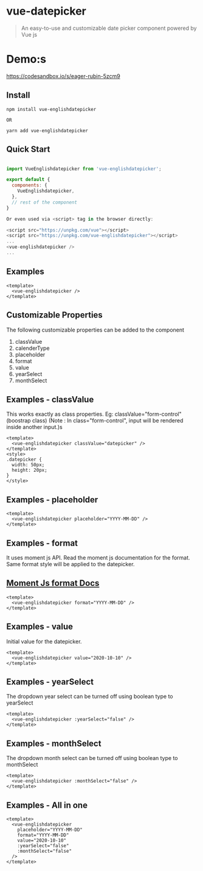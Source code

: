 # vue-datepicker

> An easy-to-use and customizable date picker component powered by Vue js

# Demo:s

https://codesandbox.io/s/eager-rubin-5zcm9

## Install

```shell
npm install vue-englishdatepicker

OR

yarn add vue-englishdatepicker
```

## Quick Start

```javascript

import VueEnglishdatepicker from 'vue-englishdatepicker';

export default {
  components: {
    VueEnglishdatepicker,
  },
  // rest of the component
}

Or even used via <script> tag in the browser directly:

<script src="https://unpkg.com/vue"></script>
<script src="https://unpkg.com/vue-englishdatepicker"></script>
...
<vue-englishdatepicker />
...


```

## Examples

```vue
<template>
  <vue-englishdatepicker />
</template>
```

## Customizable Properties

The following customizable properties can be added to the component

1. classValue
2. calenderType
3. placeholder
4. format
5. value
6. yearSelect
7. monthSelect

## Examples - classValue

This works exactly as class properties. Eg: classValue="form-control" (boostrap class)
(Note : In class="form-control", input will be rendered inside another input.)s

```vue
<template>
  <vue-englishdatepicker classValue="datepicker" />
</template>
<style>
.datepicker {
  width: 50px;
  height: 20px;
}
</style>
```

## Examples - placeholder

```vue
<template>
  <vue-englishdatepicker placeholder="YYYY-MM-DD" />
</template>
```

## Examples - format

It uses moment js API. Read the moment js documentation for the format. Same format style will be applied to the datepicker.

<p align="center">
  <a href="https://momentjs.com/docs/#/displaying/format/">
  <h2>Moment Js format Docs</h2>
  </a>
</p>

```vue
<template>
  <vue-englishdatepicker format="YYYY-MM-DD" />
</template>
```

## Examples - value

Initial value for the datepicker.

```vue
<template>
  <vue-englishdatepicker value="2020-10-10" />
</template>
```

## Examples - yearSelect

The dropdown year select can be turned off using boolean type to yearSelect

```vue
<template>
  <vue-englishdatepicker :yearSelect="false" />
</template>
```

## Examples - monthSelect

The dropdown month select can be turned off using boolean type to monthSelect

```vue
<template>
  <vue-englishdatepicker :monthSelect="false" />
</template>
```

## Examples - All in one

```vue
<template>
  <vue-englishdatepicker
    placeholder="YYYY-MM-DD"
    format="YYYY-MM-DD"
    value="2020-10-10"
    :yearSelect="false"
    :monthSelect="false"
  />
</template>
```
